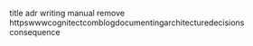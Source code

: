 title adr writing manual remove httpswwwcognitectcomblogdocumentingarchitecturedecisions consequence
